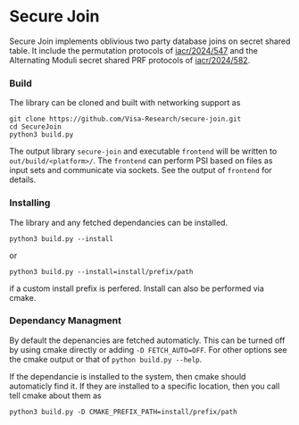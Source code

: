 # Secure Join

Secure Join implements oblivious two party database joins on secret shared table. It include the permutation protocols of [iacr/2024/547](https://eprint.iacr.org/2024/547) and the Alternating Moduli secret shared PRF protocols of [iacr/2024/582](https://eprint.iacr.org/2024/582).

### Build

The library can be cloned and built with networking support as
```
git clone https://github.com/Visa-Research/secure-join.git
cd SecureJoin
python3 build.py 
```

The output library `secure-join` and executable `frontend` will be written to `out/build/<platform>/`. The `frontend` can perform PSI based on files as input sets and communicate via sockets. See the output of `frontend` for details. 

### Installing

The library and any fetched dependancies can be installed. 
```
python3 build.py --install
```
or 
```
python3 build.py --install=install/prefix/path
```
if a custom install prefix is perfered. Install can also be performed via cmake.

### Dependancy Managment

By default the depenancies are fetched automaticly. This can be turned off by using cmake directly or adding `-D FETCH_AUTO=OFF`. For other options see the cmake output or that of `python build.py --help`.

If the dependancie is installed to the system, then cmake should automaticly find it. If they are installed to a specific location, then you call tell cmake about them as 
```
python3 build.py -D CMAKE_PREFIX_PATH=install/prefix/path
```

